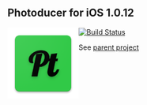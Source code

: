 ## Photoducer for iOS 1.0.12
<img style="float:left" src="icon.png" />

[![Build Status](https://travis-ci.org/GreenAppers/photoducer-ios.svg?branch=master)](https://travis-ci.org/GreenAppers/photoducer-ios)

See [parent project](https://github.com/GreenAppers/photoducer)
